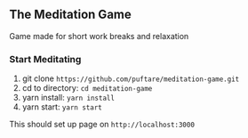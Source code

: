 ## The Meditation Game

Game made for short work breaks and relaxation

### Start Meditating

1. git clone `https://github.com/puftare/meditation-game.git`
2. cd to directory: `cd meditation-game`
3. yarn install: `yarn install`
4. yarn start: `yarn start`

This should set up page on `http://localhost:3000`

